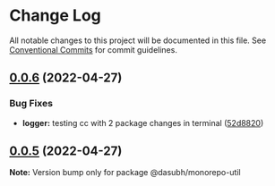 # Change Log

All notable changes to this project will be documented in this file.
See [Conventional Commits](https://conventionalcommits.org) for commit guidelines.

## [0.0.6](https://github.com/subhranshudas/monorepo-poc/compare/@dasubh/monorepo-util@0.0.5...@dasubh/monorepo-util@0.0.6) (2022-04-27)


### Bug Fixes

* **logger:** testing cc with 2 package changes in terminal ([52d8820](https://github.com/subhranshudas/monorepo-poc/commit/52d882002a4f94436e943b840abbd9f475add747))





## [0.0.5](https://github.com/subhranshudas/monorepo-poc/compare/@dasubh/monorepo-util@0.0.4...@dasubh/monorepo-util@0.0.5) (2022-04-27)

**Note:** Version bump only for package @dasubh/monorepo-util
